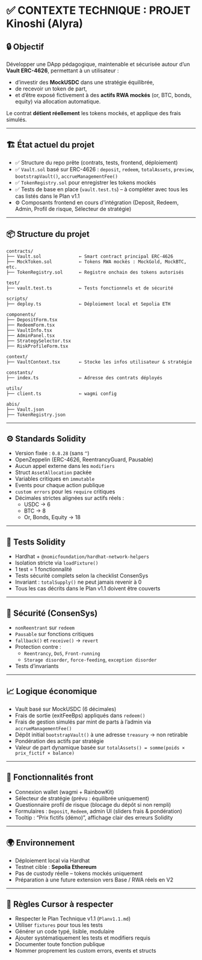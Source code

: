 # ✅ CONTEXTE TECHNIQUE : PROJET Kinoshi (Alyra)

## 🔒 Objectif

Développer une DApp pédagogique, maintenable et sécurisée autour d’un **Vault ERC-4626**, permettant à un utilisateur :
- d’investir des **MockUSDC** dans une stratégie équilibrée,
- de recevoir un token de part,
- et d’être exposé fictivement à des **actifs RWA mockés** (or, BTC, bonds, equity) via allocation automatique.

Le contrat **détient réellement** les tokens mockés, et applique des frais simulés.

---

## 🏗️ État actuel du projet

- ✅ Structure du repo prête (contrats, tests, frontend, déploiement)
- ✅ `Vault.sol` basé sur ERC-4626 : `deposit`, `redeem`, `totalAssets`, `preview`, `bootstrapVault()`, `accrueManagementFee()`
- ✅ `TokenRegistry.sol` pour enregistrer les tokens mockés
- ✅ Tests de base en place (`vault.test.ts`) – à compléter avec tous les cas listés dans le Plan v1.1
- ⚙️ Composants frontend en cours d'intégration (Deposit, Redeem, Admin, Profil de risque, Sélecteur de stratégie)

---

## 📦 Structure du projet

```
contracts/
├── Vault.sol              ← Smart contract principal ERC-4626
├── MockToken.sol          ← Tokens RWA mockés : MockGold, MockBTC, etc.
├── TokenRegistry.sol      ← Registre onchain des tokens autorisés

test/
├── vault.test.ts          ← Tests fonctionnels et de sécurité

scripts/
├── deploy.ts              ← Déploiement local et Sepolia ETH

components/
├── DepositForm.tsx
├── RedeemForm.tsx
├── VaultInfo.tsx
├── AdminPanel.tsx
├── StrategySelector.tsx
├── RiskProfileForm.tsx

context/
├── VaultContext.tsx       ← Stocke les infos utilisateur & stratégie

constants/
├── index.ts               ← Adresse des contrats déployés

utils/
├── client.ts              ← wagmi config

abis/
├── Vault.json
├── TokenRegistry.json
```

---

## ⚙️ Standards Solidity

- Version fixée : `0.8.28` (sans `^`)
- OpenZeppelin (ERC-4626, ReentrancyGuard, Pausable)
- Aucun appel externe dans les `modifiers`
- Struct `AssetAllocation` packée
- Variables critiques en `immutable`
- Events pour chaque action publique
- `custom errors` pour les `require` critiques
- Décimales strictes alignées sur actifs réels :
  - USDC → 6
  - BTC → 8
  - Or, Bonds, Equity → 18

---

## 🧪 Tests Solidity

- Hardhat + `@nomicfoundation/hardhat-network-helpers`
- Isolation stricte via `loadFixture()`
- 1 test = 1 fonctionnalité
- Tests sécurité complets selon la checklist ConsenSys
- Invariant : `totalSupply()` ne peut jamais revenir à 0
- Tous les cas décrits dans le Plan v1.1 doivent être couverts

---

## 🔐 Sécurité (ConsenSys)

- `nonReentrant` sur `redeem`
- `Pausable` sur fonctions critiques
- `fallback()` et `receive()` → `revert`
- Protection contre :
  - `Reentrancy`, `DoS`, `Front-running`
  - `Storage disorder`, `force-feeding`, `exception disorder`
- Tests d’invariants

---

## 📈 Logique économique

- Vault basé sur MockUSDC (6 décimales)
- Frais de sortie (exitFeeBps) appliqués dans `redeem()`
- Frais de gestion simulés par mint de parts à l’admin via `accrueManagementFee()`
- Dépôt initial `bootstrapVault()` à une adresse `treasury` → non retirable
- Pondération des actifs par stratégie
- Valeur de part dynamique basée sur `totalAssets() = somme(poids × prix_fictif × balance)`

---

## 🧠 Fonctionnalités front

- Connexion wallet (wagmi + RainbowKit)
- Sélecteur de stratégie (prévu : équilibrée uniquement)
- Questionnaire profil de risque (blocage du dépôt si non rempli)
- Formulaires : `Deposit`, `Redeem`, admin UI (sliders frais & pondération)
- Tooltip : “Prix fictifs (démo)”, affichage clair des erreurs Solidity

---

## 🌍 Environnement

- Déploiement local via Hardhat
- Testnet cible : **Sepolia Ethereum**
- Pas de custody réelle – tokens mockés uniquement
- Préparation à une future extension vers Base / RWA réels en V2

---

## 📌 Règles Cursor à respecter

- Respecter le Plan Technique v1.1 (`Planv1.1.md`)
- Utiliser `fixtures` pour tous les tests
- Générer un code typé, lisible, modulaire
- Ajouter systématiquement les tests et modifiers requis
- Documenter toute fonction publique
- Nommer proprement les custom errors, events et structs
